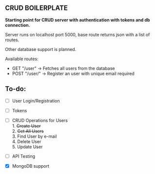 CRUD BOILERPLATE
---
**Starting point for CRUD server with authentication with tokens and db connection.**

Server runs on localhost port 5000, base route returns json with a list of routes.

Other database support is planned.

Available routes:

- GET "/user" -> Fetches all users from the database
- POST "/user/" -> Register an user with unique email required

## To-do:
- [ ] User Login/Registration
- [ ] Tokens
- [ ] CRUD Operations for Users  <br> 1. ~~Create User~~ <br> 2. ~~Get All Users~~ <br> 3. Find User by e-mail <br> 4. Delete User <br> 5. Update User
- [ ] API Testing
- [x] MongoDB support

 